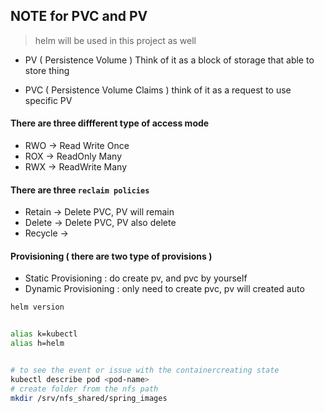 ## NOTE for PVC and PV 
> helm will be used in this project as well 


- PV ( Persistence Volume ) 
    Think of it as a block of storage that able to store thing 

- PVC ( Persistence Volume Claims )
    think of it as a request to use specific PV 

#### There are three diffferent type of access mode 
- RWO -> Read Write Once 
- ROX -> ReadOnly Many 
- RWX -> ReadWrite Many 

#### There are three `reclaim policies` 
- Retain -> Delete PVC, PV will remain 
- Delete -> Delete PVC, PV also delete 
- Recycle -> 


#### Provisioning ( there are two type of provisions )
- Static Provisioning : 
    do create pv, and pvc by yourself 
- Dynamic Provisioning :
     only need to create pvc, pv will created auto

```bash
helm version


alias k=kubectl 
alias h=helm


# to see the event or issue with the containercreating state 
kubectl describe pod <pod-name> 
# create folder from the nfs path 
mkdir /srv/nfs_shared/spring_images
```